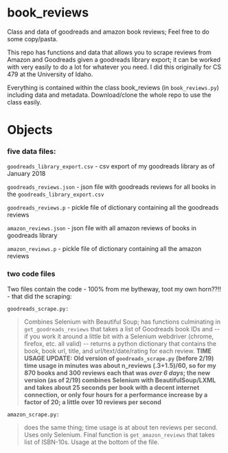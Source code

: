 # book_reviews
Class and data of goodreads and amazon book reviews; Feel free to do some copy/pasta.


This repo has functions and data that allows you to scrape reviews from Amazon and Goodreads given a goodreads library export; it can be worked with very easily to do a lot for whatever you need. I did this originally for CS 479 at the University of Idaho.

Everything is contained within the class book_reviews (in `book_reviews.py`) including data and metadata. Download/clone the whole repo to use the class easily. 

# Objects

### five data files:

`goodreads_library_export.csv` - csv export of my goodreads library as of January 2018

`goodreads_reviews.json` - json file with goodreads reviews for all books in the `goodreads_library_export.csv`

`goodreads_reviews.p` - pickle file of dictionary containing all the goodreads reviews

`amazon_reviews.json` - json file with all amazon reviews of books in goodreads library

`amazon_reviews.p` - pickle file of dictionary containing all the amazon reviews

### two code files
Two files contain the code - 100% from me bytheway, toot my own horn??!! - that did the scraping:

`goodreads_scrape.py:`
> Combines Selenium with Beautiful Soup; has functions culminating in `get_goodreads_reviews` that takes a list of Goodreads book IDs and -- if you work it around a little bit with a Selenium webdriver (chrome, firefox, etc. all valid) -- returns a python dictionary that contains the book, book url, title, and url/text/date/rating for each review. __TIME USAGE UPDATE: Old version of `goodreads_scrape.py` (before 2/19) time usage in minutes was about n_reviews (.3+1.5)/60, so for my 870 books and 300 reviews each that was _**over 6 days**_; the new version (as of 2/19) combines Selenium with BeautifulSoup/LXML and takes about 25 seconds per book with a decent internet connection, or only **four hours for a performance increase by a factor of 20; a little over 10 reviews per second**__

`amazon_scrape.py: `

> does the same thing; time usage is at about ten reviews per second. Uses only Selenium. Final function is `get_amazon_reviews` that takes list of ISBN-10s. Usage at the bottom of the file.


